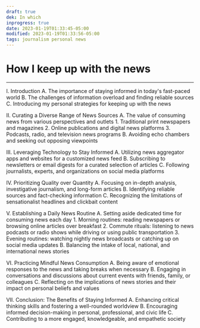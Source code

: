 ```yaml
---
draft: true
dek: In which
inprogress: true
date: 2023-01-19T01:33:45-05:00
modified: 2023-01-19T01:33:56-05:00
tags: journalism personal news
---
```


# How I keep up with the news


---

I. Introduction
   A. The importance of staying informed in today's fast-paced world
   B. The challenges of information overload and finding reliable sources
   C. Introducing my personal strategies for keeping up with the news

II. Curating a Diverse Range of News Sources
   A. The value of consuming news from various perspectives and outlets
      1. Traditional print newspapers and magazines
      2. Online publications and digital news platforms
      3. Podcasts, radio, and television news programs
   B. Avoiding echo chambers and seeking out opposing viewpoints

III. Leveraging Technology to Stay Informed
   A. Utilizing news aggregator apps and websites for a customized news feed
   B. Subscribing to newsletters or email digests for a curated selection of articles
   C. Following journalists, experts, and organizations on social media platforms

IV. Prioritizing Quality over Quantity
   A. Focusing on in-depth analysis, investigative journalism, and long-form articles
   B. Identifying reliable sources and fact-checking information
   C. Recognizing the limitations of sensationalist headlines and clickbait content

V. Establishing a Daily News Routine
   A. Setting aside dedicated time for consuming news each day
      1. Morning routines: reading newspapers or browsing online articles over breakfast
      2. Commute rituals: listening to news podcasts or radio shows while driving or using public transportation
      3. Evening routines: watching nightly news broadcasts or catching up on social media updates
   B. Balancing the intake of local, national, and international news stories

VI. Practicing Mindful News Consumption 
    A. Being aware of emotional responses to the news and taking breaks when necessary
    B. Engaging in conversations and discussions about current events with friends, family, or colleagues
    C. Reflecting on the implications of news stories and their impact on personal beliefs and values

VII. Conclusion: The Benefits of Staying Informed
    A. Enhancing critical thinking skills and fostering a well-rounded worldview
    B. Encouraging informed decision-making in personal, professional, and civic life
    C. Contributing to a more engaged, knowledgeable, and empathetic society